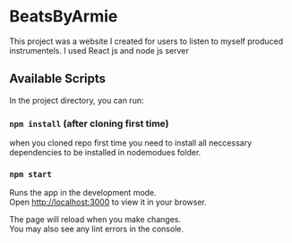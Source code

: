 # BeatsByArmie

This project was a website I created for users to listen to myself produced instrumentels. I used React js and node js server

## Available Scripts

In the project directory, you can run:

### `npm install` (after cloning first time)

when you cloned repo first time you need to install all neccessary dependencies to be installed in nodemodues folder.

### `npm start`

Runs the app in the development mode.\
Open [http://localhost:3000](http://localhost:3000) to view it in your browser.

The page will reload when you make changes.\
You may also see any lint errors in the console.
